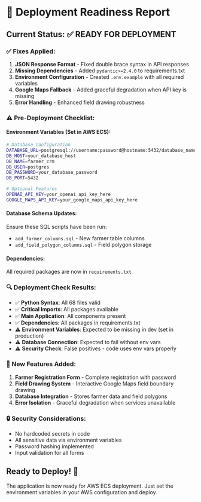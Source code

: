# 🚀 Deployment Readiness Report

## Current Status: ✅ **READY FOR DEPLOYMENT**

### ✅ Fixes Applied:
1. **JSON Response Format** - Fixed double brace syntax in API responses
2. **Missing Dependencies** - Added `pydantic>=2.4.0` to requirements.txt
3. **Environment Configuration** - Created `.env.example` with all required variables
4. **Google Maps Fallback** - Added graceful degradation when API key is missing
5. **Error Handling** - Enhanced field drawing robustness

### ⚠️ Pre-Deployment Checklist:

#### Environment Variables (Set in AWS ECS):
```bash
# Database Configuration
DATABASE_URL=postgresql://username:password@hostname:5432/database_name
DB_HOST=your_database_host
DB_NAME=farmer_crm
DB_USER=postgres
DB_PASSWORD=your_database_password
DB_PORT=5432

# Optional Features
OPENAI_API_KEY=your_openai_api_key_here
GOOGLE_MAPS_API_KEY=your_google_maps_api_key_here
```

#### Database Schema Updates:
Ensure these SQL scripts have been run:
- `add_farmer_columns.sql` - New farmer table columns
- `add_field_polygon_columns.sql` - Field polygon storage

#### Dependencies:
All required packages are now in `requirements.txt`

### 🔍 Deployment Check Results:
- ✅ **Python Syntax**: All 68 files valid
- ✅ **Critical Imports**: All packages available
- ✅ **Main Application**: All components present
- ✅ **Dependencies**: All packages in requirements.txt
- ⚠️ **Environment Variables**: Expected to be missing in dev (set in production)
- ⚠️ **Database Connection**: Expected to fail without env vars
- ⚠️ **Security Check**: False positives - code uses env vars properly

### 🎯 New Features Added:
1. **Farmer Registration Form** - Complete registration with password
2. **Field Drawing System** - Interactive Google Maps field boundary drawing
3. **Database Integration** - Stores farmer data and field polygons
4. **Error Isolation** - Graceful degradation when services unavailable

### 🔒 Security Considerations:
- No hardcoded secrets in code
- All sensitive data via environment variables
- Password hashing implemented
- Input validation for all forms

## Ready to Deploy! 🚀

The application is now ready for AWS ECS deployment. Just set the environment variables in your AWS configuration and deploy.